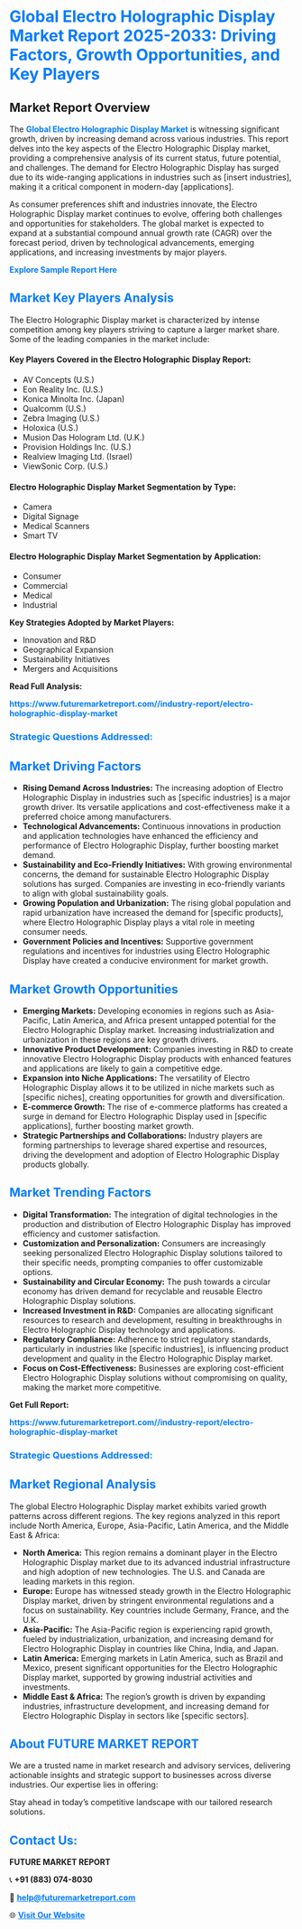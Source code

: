 <h1 style="color: #007BFF;">Global Electro Holographic Display Market Report 2025-2033: Driving Factors, Growth Opportunities, and Key Players</h1>

<section id="overview">
<h2>Market Report Overview</h2>
<p>The <a href="https://www.futuremarketreport.com//industry-report/electro-holographic-display-market" style="color: #007BFF; text-decoration: none;"><strong>Global Electro Holographic Display Market</strong></a> is witnessing significant growth, driven by increasing demand across various industries. This report delves into the key aspects of the Electro Holographic Display market, providing a comprehensive analysis of its current status, future potential, and challenges. The demand for Electro Holographic Display has surged due to its wide-ranging applications in industries such as [insert industries], making it a critical component in modern-day [applications].</p>
<p>As consumer preferences shift and industries innovate, the Electro Holographic Display market continues to evolve, offering both challenges and opportunities for stakeholders. The global market is expected to expand at a substantial compound annual growth rate (CAGR) over the forecast period, driven by technological advancements, emerging applications, and increasing investments by major players.</p>
</section>

<section id="overview">
<p><a href="https://www.futuremarketreport.com//request-sample/reportId=54043" style="color: #007BFF; text-decoration: none;"><strong>Explore Sample Report Here</strong></a></p>
</section>

<section id="key-players">
<h2 style="color: #007BFF;">Market Key Players Analysis</h2>
<p>The Electro Holographic Display market is characterized by intense competition among key players striving to capture a larger market share. Some of the leading companies in the market include:</p>
<h4>Key Players Covered in the Electro Holographic Display Report:</h4>
<ul><li>AV Concepts (U.S.)</li><li>Eon Reality Inc. (U.S.)</li><li>Konica Minolta Inc. (Japan)</li><li>Qualcomm (U.S.)</li><li>Zebra Imaging (U.S.)</li><li>Holoxica (U.S.)</li><li>Musion Das Hologram Ltd. (U.K.)</li><li>Provision Holdings Inc. (U.S.)</li><li>Realview Imaging Ltd. (Israel)</li><li>ViewSonic Corp. (U.S.)</li></ul>
<h4>Electro Holographic Display Market Segmentation by Type:</h4>
<ul><li>Camera</li><li>Digital Signage</li><li>Medical Scanners</li><li>Smart TV</li></ul>

<h4>Electro Holographic Display Market Segmentation by Application:</h4>
<ul><li>Consumer</li><li>Commercial</li><li>Medical</li><li>Industrial</li></ul>
<p><strong>Key Strategies Adopted by Market Players:</strong></p>
<ul>
<li>Innovation and R&D</li>
<li>Geographical Expansion</li>
<li>Sustainability Initiatives</li>
<li>Mergers and Acquisitions</li>
</ul>
</section>

<section>
<p><strong>Read Full Analysis: </strong></p><a href="https://www.futuremarketreport.com//industry-report/electro-holographic-display-market" style="color: #007BFF; text-decoration: none;"><strong>https://www.futuremarketreport.com//industry-report/electro-holographic-display-market</strong></a>
<h3 style="color: #007BFF;">Strategic Questions Addressed:</h3>
</section>

<section id="driving-factors">
<h2 style="color: #007BFF;">Market Driving Factors</h2>
<ul>
<li><strong>Rising Demand Across Industries:</strong> The increasing adoption of Electro Holographic Display in industries such as [specific industries] is a major growth driver. Its versatile applications and cost-effectiveness make it a preferred choice among manufacturers.</li>
<li><strong>Technological Advancements:</strong> Continuous innovations in production and application technologies have enhanced the efficiency and performance of Electro Holographic Display, further boosting market demand.</li>
<li><strong>Sustainability and Eco-Friendly Initiatives:</strong> With growing environmental concerns, the demand for sustainable Electro Holographic Display solutions has surged. Companies are investing in eco-friendly variants to align with global sustainability goals.</li>
<li><strong>Growing Population and Urbanization:</strong> The rising global population and rapid urbanization have increased the demand for [specific products], where Electro Holographic Display plays a vital role in meeting consumer needs.</li>
<li><strong>Government Policies and Incentives:</strong> Supportive government regulations and incentives for industries using Electro Holographic Display have created a conducive environment for market growth.</li>
</ul>
</section>

<section id="growth-opportunities">
<h2 style="color: #007BFF;">Market Growth Opportunities</h2>
<ul>
<li><strong>Emerging Markets:</strong> Developing economies in regions such as Asia-Pacific, Latin America, and Africa present untapped potential for the Electro Holographic Display market. Increasing industrialization and urbanization in these regions are key growth drivers.</li>
<li><strong>Innovative Product Development:</strong> Companies investing in R&D to create innovative Electro Holographic Display products with enhanced features and applications are likely to gain a competitive edge.</li>
<li><strong>Expansion into Niche Applications:</strong> The versatility of Electro Holographic Display allows it to be utilized in niche markets such as [specific niches], creating opportunities for growth and diversification.</li>
<li><strong>E-commerce Growth:</strong> The rise of e-commerce platforms has created a surge in demand for Electro Holographic Display used in [specific applications], further boosting market growth.</li>
<li><strong>Strategic Partnerships and Collaborations:</strong> Industry players are forming partnerships to leverage shared expertise and resources, driving the development and adoption of Electro Holographic Display products globally.</li>
</ul>
</section>

<section id="trending-factors">
<h2 style="color: #007BFF;">Market Trending Factors</h2>
<ul>
<li><strong>Digital Transformation:</strong> The integration of digital technologies in the production and distribution of Electro Holographic Display has improved efficiency and customer satisfaction.</li>
<li><strong>Customization and Personalization:</strong> Consumers are increasingly seeking personalized Electro Holographic Display solutions tailored to their specific needs, prompting companies to offer customizable options.</li>
<li><strong>Sustainability and Circular Economy:</strong> The push towards a circular economy has driven demand for recyclable and reusable Electro Holographic Display solutions.</li>
<li><strong>Increased Investment in R&D:</strong> Companies are allocating significant resources to research and development, resulting in breakthroughs in Electro Holographic Display technology and applications.</li>
<li><strong>Regulatory Compliance:</strong> Adherence to strict regulatory standards, particularly in industries like [specific industries], is influencing product development and quality in the Electro Holographic Display market.</li>
<li><strong>Focus on Cost-Effectiveness:</strong> Businesses are exploring cost-efficient Electro Holographic Display solutions without compromising on quality, making the market more competitive.</li>
</ul>
</section>

<section>
<p><strong>Get Full Report: </strong></p><a href="https://www.futuremarketreport.com//industry-report/electro-holographic-display-market" style="color: #007BFF; text-decoration: none;"><strong>https://www.futuremarketreport.com//industry-report/electro-holographic-display-market</strong></a>
<h3 style="color: #007BFF;">Strategic Questions Addressed:</h3>
</section>


<section id="regional-analysis">
<h2 style="color: #007BFF;">Market Regional Analysis</h2>
<p>The global Electro Holographic Display market exhibits varied growth patterns across different regions. The key regions analyzed in this report include North America, Europe, Asia-Pacific, Latin America, and the Middle East & Africa:</p>
<ul>
<li><strong>North America:</strong> This region remains a dominant player in the Electro Holographic Display market due to its advanced industrial infrastructure and high adoption of new technologies. The U.S. and Canada are leading markets in this region.</li>
<li><strong>Europe:</strong> Europe has witnessed steady growth in the Electro Holographic Display market, driven by stringent environmental regulations and a focus on sustainability. Key countries include Germany, France, and the U.K.</li>
<li><strong>Asia-Pacific:</strong> The Asia-Pacific region is experiencing rapid growth, fueled by industrialization, urbanization, and increasing demand for Electro Holographic Display in countries like China, India, and Japan.</li>
<li><strong>Latin America:</strong> Emerging markets in Latin America, such as Brazil and Mexico, present significant opportunities for the Electro Holographic Display market, supported by growing industrial activities and investments.</li>
<li><strong>Middle East & Africa:</strong> The region’s growth is driven by expanding industries, infrastructure development, and increasing demand for Electro Holographic Display in sectors like [specific sectors].</li>
</ul>
</section>

<footer>
<h2 style="color: #007BFF;">About FUTURE MARKET REPORT</h2>
<p>We are a trusted name in market research and advisory services, delivering actionable insights and strategic support to businesses across diverse industries. Our expertise lies in offering:</p>

<p>Stay ahead in today’s competitive landscape with our tailored research solutions.</p>

<h2 style="color: #007BFF;">Contact Us:</h2>
<p><strong>FUTURE MARKET REPORT</strong></p>
<p>📞 <strong>+91 (883) 074-8030</strong></p>
<p>📧 <strong><a href="mailto:help@futuremarketreport.com" style="color: #007BFF;">help@futuremarketreport.com</a></strong></p>
<p>🌐 <strong><a href="https://www.futuremarketreport.com/" style="color: #007BFF;">Visit Our Website</a></strong></p>
</footer>